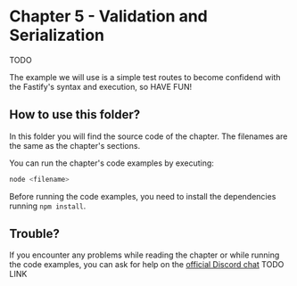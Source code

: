 
# Chapter 5 - Validation and Serialization

TODO

The example we will use is a simple test routes to become confidend with the Fastify's syntax and execution, so HAVE FUN!

## How to use this folder?

In this folder you will find the source code of the chapter.
The filenames are the same as the chapter's sections.

You can run the chapter's code examples by executing:

```bash
node <filename>
```

Before running the code examples, you need to install the dependencies running `npm install`.

## Trouble?

If you encounter any problems while reading the chapter or while running the code examples,
you can ask for help on the [official Discord chat](TODO) TODO LINK 
